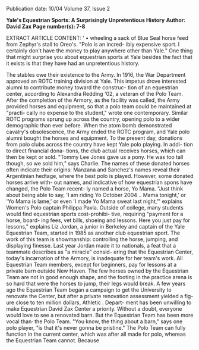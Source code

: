 Publication date: 10/04
Volume 37, Issue 2

**Yale's Equestrian Sports: A Surprisingly Unpretentious History**
**Author: David Zax**
**Page number(s): 7-8**

EXTRACT ARTICLE CONTENT:
'
•
wheeling a sack of Blue Seal horse feed from
Zephyr's stall to Oreo's. "Polo is an incred-
ibly expensive sport. I certainly don't have
the money to play anywhere other than
Yale." One thing that might surprise you
about equestrian sports at Yale
besides the
fact that it exists
is that they have had an
unpretentious history.

The stables owe their existence to the
Army.
In 1916, the War Department
approved an ROTC training division at
Yale. This impetus drove interested alumni
to contribute money toward the construc-
tion of an equestrian center, according to
Alexandra Redding '02, a veteran of the
Polo Team. After the completion of the
Armory, as the facility was called, the Army
provided horses and equipment, so that a
polo team could be maintained at "practi-
cally no expense to the student," wrote one
contemporary.
Similar ROTC programs
sprung up across the country, opening polo
to a wider demographic than ever before.
When the atom bomb demonstrated
cavalry's obsolescence, the Army ended the
ROTC program, and Yale polo alumni
bought the horses and equipment. To the
present day, donations from polo clubs
across the country
have kept Yale polo
playing. In addi-
tion
to
direct
financial
dona-
tions,
the
club
actual
receives
horses, which can
then be kept or
sold. "Tommy Lee
Jones gave us a
pony. He was too
tall though, so we
sold
him,"
says
Charlie. The names of these donated horses
often indicate their origins: Manzana and
Sanchez's names reveal their Argentinian
hedtage, where the best polo is played.
However, some donated horses arrive with-
out names, and indicative of how equestrian
spons have changed, the Polo Team recent-
ly named a horse, Yo Mama. "Just think
about being able to say, 'I am riding Yo
October 2004
..
Mama tonight,' or 'Yo Mama is lame,' or
even 'I made Yo Mama sweat last night,"'
explains
Women's
Polo
captain
Philippa Pavia.
Outside of college, many students
would find equestrian sports cost-prohibi-
tive, requiring "payment for a horse, board-
ing fees, vet bills, shoeing and lessons. Here
you just pay for lessons," explains Liz
Jordan, a junior in Berkeley and captain of
the Yale Equestrian Team, started in 1985 as
another club equestrian sport. The work of
this team is showmanship: controlling the
horse, jumping, and displaying finesse. Last
year Jordan made it to nationals, a feat that
a teammate describes as "a miracle" consid-
ering that the Equestrian Center, today's
incarnation of the Armory, is inadequate
for her team's work. All Equestrian Team
members, except for beginners, pay for
lessons at a private barn outside New
Haven.
The few horses owned by the
Equestrian Team are not in good enough
shape, and the footing in the practice arena
is so hard that were the horses to jump, their
legs would break.
A few years ago the
Equestrian Team began a campaign to get
the University to renovate the Center, but
after a private
renovation
assessment
yielded a fig-
ure close to
ten
million
dollars,
Athletic
.
Depart-
ment has been
unwilling to
make
Equestrian
David Zax Center
a
priority. Without a doubt, everyone would
love to see a renovated barn.
But the
Equestrian Team has been more vocal than·
the Polo Team. "You know, the thing about
a barn," says one polo player, "is that it's
never gonna be pristine." The Polo Team
can fully function in the current center,
which was after all made for polo, whereas
the Equestrian Team cannot.
Because
